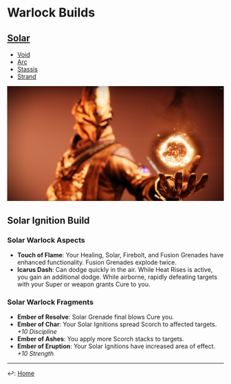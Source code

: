 # Warlock Builds

## [Solar](./solar-lock.md)

* [Void](./void-lock.md)
* [Arc](./arc-lock.md)
* [Stassis](./stassis-lock.md)
* [Strand](./strand-lock.md)

![solar-lock](./solar-lock.png)

## Solar Ignition Build

### Solar Warlock Aspects

* __Touch of Flame__: Your Healing, Solar, Firebolt, and Fusion Grenades have enhanced functionality. Fusion Grenades explode twice.
* __Icarus Dash__: Can dodge quickly in the air. While Heat Rises is active, you gain an additional dodge. While airborne, rapidly defeating targets with your Super or weapon grants Cure to you.

### Solar Warlock Fragments

* __Ember of Resolve__: Solar Grenade final blows Cure you.
* __Ember of Char__: Your Solar Ignitions spread Scorch to affected targets. _+10 Discipline_
* __Ember of Ashes__: You apply more Scorch stacks to targets.
* __Ember of Eruption__: Your Solar Ignitions have increased area of effect. _+10 Strength_

---

↩️: [Home](../../index.md)
